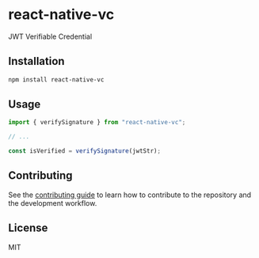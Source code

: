 # react-native-vc

JWT Verifiable Credential

## Installation

```sh
npm install react-native-vc
```

## Usage

```js
import { verifySignature } from "react-native-vc";

// ...

const isVerified = verifySignature(jwtStr);
```

## Contributing

See the [contributing guide](CONTRIBUTING.md) to learn how to contribute to the repository and the development workflow.

## License

MIT
